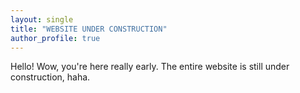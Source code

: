 ```yaml
---
layout: single
title: "WEBSITE UNDER CONSTRUCTION"
author_profile: true
---
```


Hello! Wow, you're here really early. The entire website is still under construction, haha.